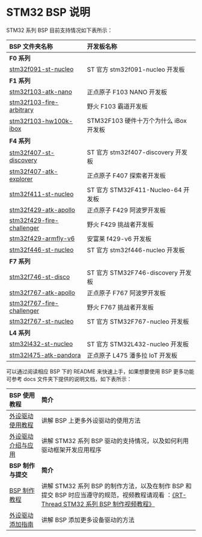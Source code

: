# STM32 BSP 说明

STM32 系列 BSP 目前支持情况如下表所示：

| BSP 文件夹名称       | 开发板名称                 |
|:------------------------- |:-------------------------- |
| **F0 系列** |  |
| [stm32f091-st-nucleo](stm32f091-st-nucleo) | ST 官方 stm32f091-nucleo 开发板 |
| **F1 系列** |  |
| [stm32f103-atk-nano](stm32f103-atk-nano)        | 正点原子 F103 NANO 开发板  |
| [stm32f103-fire-arbitrary](stm32f103-fire-arbitrary/)  | 野火 F103 霸道开发板     |
| [stm32f103-hw100k-ibox](stm32f103-hw100k-ibox) | STM32F103 硬件十万个为什么 iBox 开发板 |
| **F4 系列** |  |
| [stm32f407-st-discovery](stm32f407-st-discovery) | ST 官方 stm32f407-discovery 开发板 |
| [stm32f407-atk-explorer](stm32f407-atk-explorer) | 正点原子 F407 探索者开发板 |
| [stm32f411-st-nucleo](stm32f411-st-nucleo/) | ST 官方 STM32F411-Nucleo-64 开发板 |
| [stm32f429-atk-apollo](stm32f429-atk-apollo)      | 正点原子 F429 阿波罗开发板 |
| [stm32f429-fire-challenger](stm32f429-fire-challenger/) | 野火 F429 挑战者开发板     |
| [stm32f429-armfly-v6](stm32f429-armfly-v6) | 安富莱 f429-v6 开发板 |
| [stm32f446-st-nucleo](stm32f446-st-nucleo) | ST 官方 stm32f446-nucleo 开发板 |
| **F7 系列** |  |
| [stm32f746-st-disco](stm32f746-st-disco) | ST 官方 STM32F746-discovery 开发板 |
| [stm32f767-atk-apollo](stm32f767-atk-apollo) | 正点原子 F767 阿波罗开发板 |
| [stm32f767-fire-challenger](stm32f767-fire-challenger/) | 野火 F767 挑战者开发板 |
| [stm32f767-st-nucleo](stm32f767-st-nucleo) | ST 官方 STM32F767-nucleo 开发板 |
| **L4 系列** |  |
| [stm32l432-st-nucleo](stm32l432-st-nucleo) | ST 官方 STM32L432-nucleo 开发板 |
| [stm32l475-atk-pandora](stm32l475-atk-pandora/) | 正点原子 L475 潘多拉 IoT 开发板    |

可以通过阅读相应 BSP 下的 README 来快速上手，如果想要使用 BSP 更多功能可参考 docs 文件夹下提供的说明文档，如下表所示：

| **BSP 使用教程** | **简介**                                          |
|:-------------------- |:------------------------------------------------- |
| [外设驱动使用教程](docs/STM32系列BSP外设驱动使用教程.md) | 讲解 BSP 上更多外设驱动的使用方法 |
| [外设驱动介绍与应用](docs/STM32系列驱动介绍.md) | 讲解 STM32 系列 BSP 驱动的支持情况，以及如何利用驱动框架开发应用程序 |
| **BSP 制作与提交** | **简介**                                     |
| [BSP 制作教程](docs/STM32系列BSP制作教程.md) | 讲解 STM32 系列 BSP 的制作方法，以及在制作 BSP 和提交 BSP 时应当遵守的规范，视频教程请观看 ：[《RT-Thread STM32 系列 BSP 制作视频教程》](https://url.cn/5qqxJMU?sf=uri) |
| [外设驱动添加指南](docs/STM32系列外设驱动添加指南.md) | 讲解 BSP 添加更多设备驱动的方法 |
